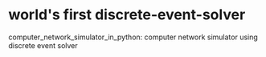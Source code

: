 # world's first discrete-event-solver
computer_network_simulator_in_python: computer network simulator using discrete event solver
